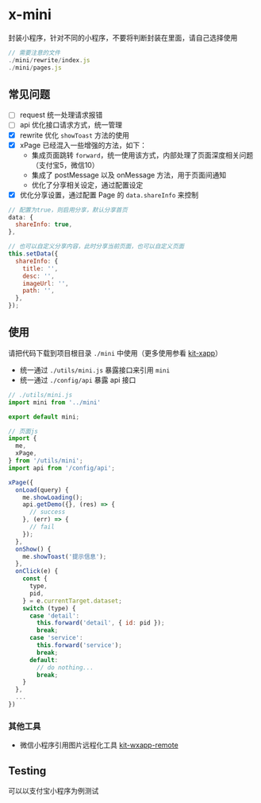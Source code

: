 # x-mini

封装小程序，针对不同的小程序，不要将判断封装在里面，请自己选择使用

```js
// 需要注意的文件
./mini/rewrite/index.js
./mini/pages.js
```

## 常见问题

- [ ] request 统一处理请求报错
- [ ] api 优化接口请求方式，统一管理
- [x] rewrite 优化 `showToast` 方法的使用
- [x] xPage 已经混入一些增强的方法，如下：
  - 集成页面跳转 `forward`，统一使用该方式，内部处理了页面深度相关问题（支付宝5，微信10）
  - 集成了 postMessage 以及 onMessage 方法，用于页面间通知
  - 优化了分享相关设定，通过配置设定
- [x] 优化分享设置，通过配置 Page 的 `data.shareInfo` 来控制

```js
// 配置为true，则启用分享，默认分享首页
data: {
  shareInfo: true,
},

// 也可以自定义分享内容，此时分享当前页面，也可以自定义页面
this.setData({
  shareInfo: {
    title: '',
    desc: '',
    imageUrl: '',
    path: '',
  },
});
```

## 使用

请把代码下载到项目根目录 `./mini` 中使用（更多使用参看 [kit-xapp](https://github.com/jskit/kit-xapp)）

- 统一通过 `./utils/mini.js` 暴露接口来引用 `mini`
- 统一通过 `./config/api` 暴露 api 接口

```js
// ./utils/mini.js
import mini from '../mini'

export default mini;
```

```page.js
// 页面js
import {
  me,
  xPage,
} from '/utils/mini';
import api from '/config/api';

xPage({
  onLoad(query) {
    me.showLoading();
    api.getDemo({}, (res) => {
      // success
    }, (err) => {
      // fail
    });
  },
  onShow() {
    me.showToast('提示信息');
  },
  onClick(e) {
    const {
      type,
      pid,
    } = e.currentTarget.dataset;
    switch (type) {
      case 'detail':
        this.forward('detail', { id: pid });
        break;
      case 'service':
        this.forward('service');
        break;
      default:
        // do nothing...
        break;
    }
  },
  ...
})
```

### 其他工具

- 微信小程序引用图片远程化工具 [kit-wxapp-remote](https://github.com/jskit/kit-wxapp-remote)

## Testing

可以以支付宝小程序为例测试
